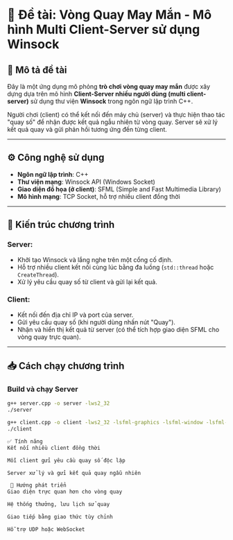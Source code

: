 # 🎯 Đề tài: Vòng Quay May Mắn - Mô hình Multi Client-Server sử dụng Winsock

## 📌 Mô tả đề tài

Đây là một ứng dụng mô phỏng **trò chơi vòng quay may mắn** được xây dựng dựa trên mô hình **Client-Server nhiều người dùng (multi client-server)** sử dụng thư viện **Winsock** trong ngôn ngữ lập trình C++.

Người chơi (client) có thể kết nối đến máy chủ (server) và thực hiện thao tác "quay số" để nhận được kết quả ngẫu nhiên từ vòng quay. Server sẽ xử lý kết quả quay và gửi phản hồi tương ứng đến từng client.

---

## ⚙️ Công nghệ sử dụng

- **Ngôn ngữ lập trình**: C++
- **Thư viện mạng**: Winsock API (Windows Socket)
- **Giao diện đồ họa (ở client)**: SFML (Simple and Fast Multimedia Library)
- **Mô hình mạng**: TCP Socket, hỗ trợ nhiều client đồng thời

---

## 🧩 Kiến trúc chương trình

### Server:
- Khởi tạo Winsock và lắng nghe trên một cổng cố định.
- Hỗ trợ nhiều client kết nối cùng lúc bằng đa luồng (`std::thread` hoặc `CreateThread`).
- Xử lý yêu cầu quay số từ client và gửi lại kết quả.

### Client:
- Kết nối đến địa chỉ IP và port của server.
- Gửi yêu cầu quay số (khi người dùng nhấn nút "Quay").
- Nhận và hiển thị kết quả từ server (có thể tích hợp giao diện SFML cho vòng quay trực quan).

---

## 📥 Cách chạy chương trình

###  Build và chạy Server
```bash
g++ server.cpp -o server -lws2_32
./server

g++ client.cpp -o client -lws2_32 -lsfml-graphics -lsfml-window -lsfml-system
./client

✅ Tính năng
Kết nối nhiều client đồng thời

Mỗi client gửi yêu cầu quay số độc lập

Server xử lý và gửi kết quả quay ngẫu nhiên

 🧠 Hướng phát triển
Giao diện trực quan hơn cho vòng quay

Hệ thống thưởng, lưu lịch sử quay

Giao tiếp bằng giao thức tùy chỉnh

Hỗ trợ UDP hoặc WebSocket